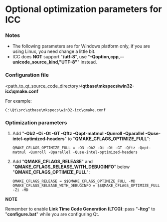 ﻿# Optional optimization parameters for ICC

### Notes

- The following parameters are for Windows platform only, if you are using Linux, you need change a little bit.
- ICC does **NOT** support "**/utf-8**", use "**-Qoption,cpp,--unicode_source_kind,"UTF-8"**" instead.

### Configuration file

<path_to_qt_source_code_directory>\\**qtbase\mkspecs\win32-icc\qmake.conf**

For example:
```text
C:\Qt\src\qtbase\mkspecs\win32-icc\qmake.conf
```

### Optimization parameters

1. Add "**-Ob2 -Oi -Ot -GT -Qftz -Qopt-matmul -Qunroll -Qparallel -Quse-intel-optimized-headers**" to "**QMAKE_CFLAGS_OPTIMIZE_FULL**":
   ```text
   QMAKE_CFLAGS_OPTIMIZE_FULL = -O3 -Ob2 -Oi -Ot -GT -Qftz -Qopt-matmul -Qunroll -Qparallel -Quse-intel-optimized-headers
   ```
2. Add "**QMAKE_CFLAGS_RELEASE**" and "**QMAKE_CFLAGS_RELEASE_WITH_DEBUGINFO**" below "**QMAKE_CFLAGS_OPTIMIZE_FULL**":
   ```text
   QMAKE_CFLAGS_RELEASE = $$QMAKE_CFLAGS_OPTIMIZE_FULL -MD
   QMAKE_CFLAGS_RELEASE_WITH_DEBUGINFO = $$QMAKE_CFLAGS_OPTIMIZE_FULL -Zi -MD
   ```

**NOTE**

Remember to enable **Link Time Code Generation (LTCG)**: pass "**-ltcg**" to "**configure.bat**" while you are configuring Qt.
